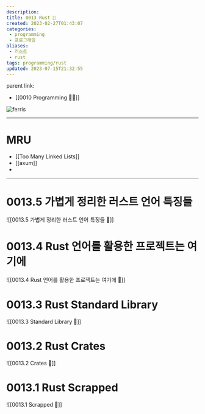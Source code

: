```yaml
---
description:
title: 0013 Rust 🦀
created: 2023-02-27T01:43:07
categories: 
 - programming
 - 프로그래밍
aliases: 
 - 러스트
 - rust
tags: programming/rust 
updated: 2023-07-15T21:32:55
---
```

parent link: 
- [[0010 Programming 👩‍💻]]

![ferris](https://rust-book.cs.brown.edu/img/ferris/does_not_compile.svg)

___

# MRU

- [[Too Many Linked Lists]]
- [[axum]]
- 

---

# 0013.5 가볍게 정리한 러스트 언어 특징들

![[0013.5 가볍게 정리한 러스트 언어 특징들 🦀]]

# 0013.4 Rust 언어를 활용한 프로젝트는 여기에

![[0013.4 Rust 언어를 활용한 프로젝트는 여기에 🦀]]

# 0013.3 Rust Standard Library

![[0013.3 Standard Library 🦀]]

# 0013.2 Rust Crates

![[0013.2 Crates 🦀]]

# 0013.1 Rust Scrapped

![[0013.1 Scrapped 🦀]]
